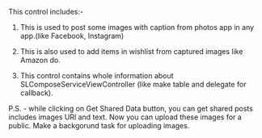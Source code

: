 This control includes:-


1. This is used to post some images with caption from photos app in any app.(like Facebook, Instagram)

2. This is also used to add items in wishlist from captured images like Amazon do.

3. This control contains whole information about SLComposeServiceViewController (like make table and delegate for callback). 


P.S. - while clicking on Get Shared Data button, you can get shared posts includes images URl and text. Now you can upload these images for a public. Make a backgorund task for uploading images.
